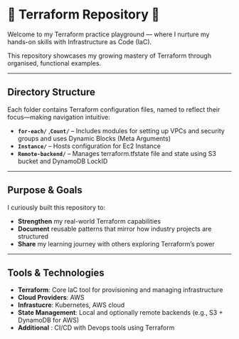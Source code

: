# 🧐 Terraform Repository 🚀

Welcome to my Terraform practice playground — where I nurture my hands-on skills with Infrastructure as Code (IaC).

This repository showcases my growing mastery of Terraform through organised, functional examples.

---

##  Directory Structure

Each folder contains Terraform configuration files, named to reflect their focus—making navigation intuitive:

- **`for-each/`** ,**`Count/`** – Includes modules for setting up VPCs and security groups and uses Dynamic Blocks (Meta Arguments)
- **`Instance/`** – Hosts configuration for Ec2 Instance
- **`Remote-backend/`** – Manages terraform.tfstate file and state using S3 bucket and DynamoDB LockID

---

##  Purpose & Goals

I curiously built this repository to:

- **Strengthen** my real-world Terraform capabilities  
- **Document** reusable patterns that mirror how industry projects are structured  
- **Share** my learning journey with others exploring Terraform’s power  

---

##  Tools & Technologies

- **Terraform**: Core IaC tool for provisioning and managing infrastructure  
- **Cloud Providers**: AWS
- **Infrastucre**: Kubernetes, AWS cloud 
- **State Management**: Local and optionally remote backends (e.g., S3 + DynamoDB for AWS)
- **Additional** : CI/CD with Devops tools using Terraform
